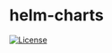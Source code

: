 # helm-charts
[![License](https://img.shields.io/badge/License-Apache%202.0-blue.svg)](https://opensource.org/licenses/Apache-2.0)
